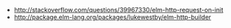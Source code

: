 - http://stackoverflow.com/questions/39967330/elm-http-request-on-init
- http://package.elm-lang.org/packages/lukewestby/elm-http-builder
